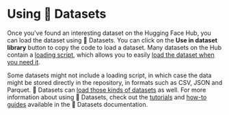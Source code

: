 # Using 🤗 Datasets

Once you've found an interesting dataset on the Hugging Face Hub, you can load the dataset using 🤗 Datasets. You can click on the **Use in dataset library** button to copy the code to load a dataset. Many datasets on the Hub contain a [loading script](https://huggingface.co/docs/datasets/dataset_script), which allows you to easily [load the dataset when you need it](https://huggingface.co/docs/datasets/load_hub).

Some datasets might not include a loading script, in which case the data might be stored directly in the repository, in formats such as CSV, JSON and Parquet. 🤗 Datasets can [load those kinds of datasets](https://huggingface.co/docs/datasets/loading#hugging-face-hub) as well. For more information about using 🤗 Datasets, check out the [tutorials](https://huggingface.co/docs/datasets/tutorial) and [how-to guides](https://huggingface.co/docs/datasets/how_to) available in the 🤗 Datasets documentation.